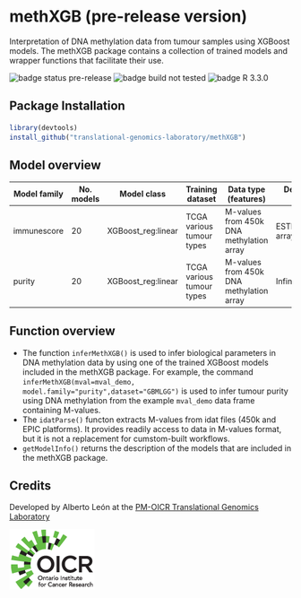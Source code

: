 # methXGB (pre-release version)
Interpretation of DNA methylation data from tumour samples using XGBoost models. The methXGB package contains a collection of trained models and wrapper functions that facilitate their use.

![badge status pre-release](https://img.shields.io/badge/status-pre--release-orange.svg)
![badge build not tested](https://img.shields.io/badge/build-not%20tested-lightgrey.svg)
![badge R 3.3.0](https://img.shields.io/badge/R%3E%3D-3.3.0-blue.svg)



## Package Installation

```r
library(devtools)
install_github("translational-genomics-laboratory/methXGB")
```

## Model overview

| Model family   | No. models | Model class        | Training dataset          | Data type (features)                     | Dependent variable (target) |
| -------------- | ---------- | ------------------ | ------------------------- | ---------------------------------------- | --------------------------- |
| immunescore    | 20         | XGBoost_reg:linear | TCGA various tumour types | M-values from 450k DNA methylation array | ESTIMATE.immunescore array  |
| purity  | 20         | XGBoost_reg:linear | TCGA various tumour types | M-values from 450k DNA methylation array | InfiniumPurify              |

## Function overview

* The function `inferMethXGB()` is used to infer biological parameters in DNA methylation data by using one of the trained XGBoost models included in the methXGB package. For example, the command `inferMethXGB(mval=mval_demo, model.family="purity",dataset="GBMLGG")` is used to infer tumour purity using DNA methylation from the example `mval_demo` data frame containing M-values.
* The `idatParse()` functon extracts M-values from idat files (450k and EPIC platforms). It provides readily access to data in M-values format, but it is not a replacement for cumstom-built workflows.
* `getModelInfo()` returns the description of the models that are included in the methXGB package.

## Credits

Developed by Alberto León at the [PM-OICR Translational Genomics Laboratory](https://labs.oicr.on.ca/translational-genomics-laboratory)

[![Foo](vignettes/OICR_logo.png)](https://oicr.on.ca)


